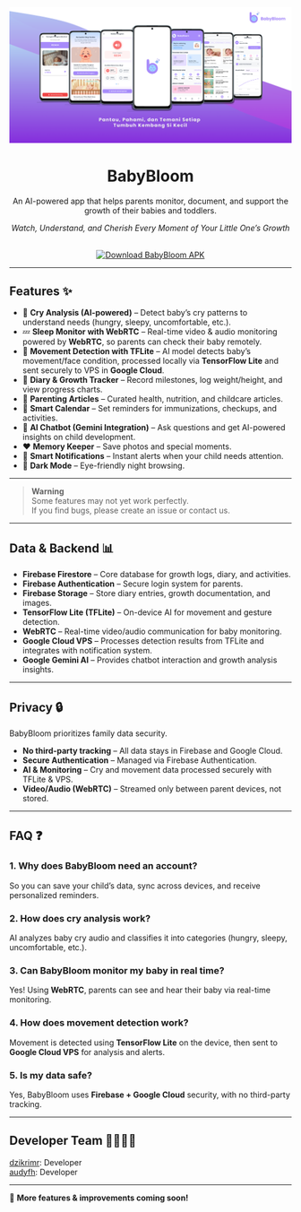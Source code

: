 <div align="center">
    <img src="https://github.com/dzikrimr/BabyBloom/blob/main/banner_babybloom.png">
    <h1>BabyBloom</h1>
    <p>An AI-powered app that helps parents monitor, document, and support the growth of their babies and toddlers.</p>
    <p><i>Watch, Understand, and Cherish Every Moment of Your Little One’s Growth</i></p>
    <br>
    <a href="https://drive.google.com/file/d/1PiRwLUknKlmwbHAqjJ48mNS818YZ_gIo/view?usp=sharing">
  <img src="https://img.shields.io/badge/Download-APK-pink?style=for-the-badge&logo=android" 
       alt="Download BabyBloom APK"/>
    </a>
</div>

---

## Features ✨️

- 👶 **Cry Analysis (AI-powered)** – Detect baby’s cry patterns to understand needs (hungry, sleepy, uncomfortable, etc.).  
- 💤 **Sleep Monitor with WebRTC** – Real-time video & audio monitoring powered by **WebRTC**, so parents can check their baby remotely.  
- 🎥 **Movement Detection with TFLite** – AI model detects baby’s movement/face condition, processed locally via **TensorFlow Lite** and sent securely to VPS in **Google Cloud**.  
- 📔 **Diary & Growth Tracker** – Record milestones, log weight/height, and view progress charts.  
- 📰 **Parenting Articles** – Curated health, nutrition, and childcare articles.  
- 📅 **Smart Calendar** – Set reminders for immunizations, checkups, and activities.  
- 🤖 **AI Chatbot (Gemini Integration)** – Ask questions and get AI-powered insights on child development.  
- ❤️ **Memory Keeper** – Save photos and special moments.  
- 🔔 **Smart Notifications** – Instant alerts when your child needs attention.  
- 🌙 **Dark Mode** – Eye-friendly night browsing.  

---

> **Warning**  
> Some features may not yet work perfectly.  
> If you find bugs, please create an issue or contact us.  

---

## Data & Backend 📊  

- **Firebase Firestore** – Core database for growth logs, diary, and activities.  
- **Firebase Authentication** – Secure login system for parents.  
- **Firebase Storage** – Store diary entries, growth documentation, and images.  
- **TensorFlow Lite (TFLite)** – On-device AI for movement and gesture detection.  
- **WebRTC** – Real-time video/audio communication for baby monitoring.  
- **Google Cloud VPS** – Processes detection results from TFLite and integrates with notification system.  
- **Google Gemini AI** – Provides chatbot interaction and growth analysis insights.  

---

## Privacy 🔒  

BabyBloom prioritizes family data security.  
- **No third-party tracking** – All data stays in Firebase and Google Cloud.  
- **Secure Authentication** – Managed via Firebase Authentication.  
- **AI & Monitoring** – Cry and movement data processed securely with TFLite & VPS.  
- **Video/Audio (WebRTC)** – Streamed only between parent devices, not stored.  

---

## FAQ ❓  

### 1. Why does BabyBloom need an account?  
So you can save your child’s data, sync across devices, and receive personalized reminders.  

### 2. How does cry analysis work?  
AI analyzes baby cry audio and classifies it into categories (hungry, sleepy, uncomfortable, etc.).  

### 3. Can BabyBloom monitor my baby in real time?  
Yes! Using **WebRTC**, parents can see and hear their baby via real-time monitoring.  

### 4. How does movement detection work?  
Movement is detected using **TensorFlow Lite** on the device, then sent to **Google Cloud VPS** for analysis and alerts.  

### 5. Is my data safe?  
Yes, BabyBloom uses **Firebase + Google Cloud** security, with no third-party tracking.  

---

## Developer Team 🧑‍💻👩‍💻  

[dzikrimr](https://github.com/dzikrimr): Developer  
[audyfh](https://github.com/audyfh): Developer

---

🚀 **More features & improvements coming soon!**  

